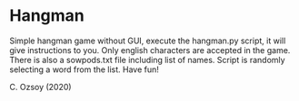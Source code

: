 # Hangman
Simple hangman game without GUI, execute the hangman.py script, it will give instructions to you. Only english characters are accepted in the game.
There is also a sowpods.txt file including list of names. Script is randomly selecting a word from the list. Have fun!

C. Ozsoy (2020)

